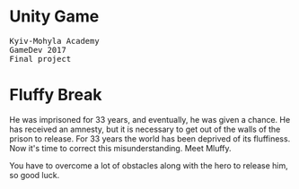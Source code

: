 # Unity Game

<pre>Kyiv-Mohyla Academy
GameDev 2017
Final project</pre>

<h1>Fluffy Break</h1>

<p>He was imprisoned for 33 years, and eventually, he was given a chance. He has received an amnesty, but it is necessary to get out of the walls of the prison to release.
For 33 years the world has been deprived of its fluffiness. Now it's time to correct this misunderstanding. Meet Mluffy.

<p>You have to overcome a lot of obstacles along with the hero to release him, so good luck.
